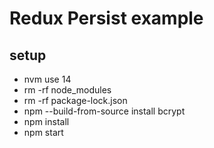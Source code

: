 # Redux Persist example
## setup
- nvm use 14
- rm -rf node_modules
- rm -rf package-lock.json
- npm --build-from-source install bcrypt
- npm install
- npm start
